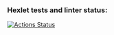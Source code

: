 ### Hexlet tests and linter status:
[![Actions Status](https://github.com/UnprotectedL/qa-engineer-project-84/actions/workflows/hexlet-check.yml/badge.svg)](https://github.com/UnprotectedL/qa-engineer-project-84/actions)